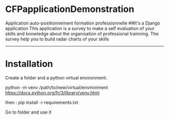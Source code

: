 # CFPapplicationDemonstration
Application auto-positionnement formation professionnelle
##It's a Django application
This application is a survey to make a self evaluation of your skills and knowledge about
the organisation of professional trainning.
The survey help you to build radar charts of your skills
<hr>

<h1>Installation</h1>

Create a folder and a python virtual environment.

python -m venv /path/to/new/virtual/environment
https://docs.python.org/fr/3/library/venv.html

then :
pip install -r requirements.txt

Go to folder and use it
